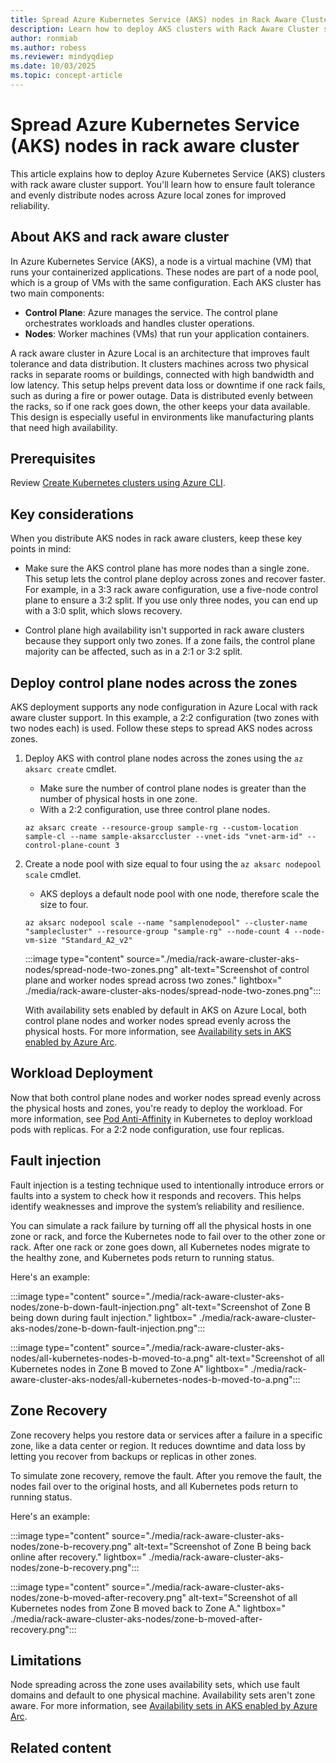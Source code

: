 ```yaml
---
title: Spread Azure Kubernetes Service (AKS) nodes in Rack Aware Cluster
description: Learn how to deploy AKS clusters with Rack Aware Cluster support to ensure fault tolerance and evenly distribute nodes across Azure Local zones.
author: ronmiab
ms.author: robess
ms.reviewer: mindyqdiep
ms.date: 10/03/2025
ms.topic: concept-article
---
```


# Spread Azure Kubernetes Service (AKS) nodes in rack aware cluster

This article explains how to deploy Azure Kubernetes Service (AKS) clusters with rack aware cluster support. You'll learn how to ensure fault tolerance and evenly distribute nodes across Azure local zones for improved reliability.

## About AKS and rack aware cluster

In Azure Kubernetes Service (AKS), a node is a virtual machine (VM) that runs your containerized applications. These nodes are part of a node pool, which is a group of VMs with the same configuration. Each AKS cluster has two main components:

- **Control Plane**: Azure manages the service. The control plane orchestrates workloads and handles cluster operations.
- **Nodes**: Worker machines (VMs) that run your application containers.

A rack aware cluster in Azure Local is an architecture that improves fault tolerance and data distribution. It clusters machines across two physical racks in separate rooms or buildings, connected with high bandwidth and low latency. This setup helps prevent data loss or downtime if one rack fails, such as during a fire or power outage. Data is distributed evenly between the racks, so if one rack goes down, the other keeps your data available. This design is especially useful in environments like manufacturing plants that need high availability.

## Prerequisites

Review [Create Kubernetes clusters using Azure CLI](/azure/aks/aksarc/aks-create-clusters-cli#before-you-begin).

## Key considerations

When you distribute AKS nodes in rack aware clusters, keep these key points in mind:

- Make sure the AKS control plane has more nodes than a single zone. This setup lets the control plane deploy across zones and recover faster. For example, in a 3:3 rack aware configuration, use a five-node control plane to ensure a 3:2 split. If you use only three nodes, you can end up with a 3:0 split, which slows recovery.

- Control plane high availability isn't supported in rack aware clusters because they support only two zones. If a zone fails, the control plane majority can be affected, such as in a 2:1 or 3:2 split.

## Deploy control plane nodes across the zones

AKS deployment supports any node configuration in Azure Local with rack aware cluster support. In this example, a 2:2 configuration (two zones with two nodes each) is used. Follow these steps to spread AKS nodes across zones.

1. Deploy AKS with control plane nodes across the zones using the `az aksarc create` cmdlet.
    - Make sure the number of control plane nodes is greater than the number of physical hosts in one zone.
    - With a 2:2 configuration, use three control plane nodes.

    ```azurecli
    az aksarc create --resource-group sample-rg --custom-location sample-cl --name sample-aksarccluster --vnet-ids "vnet-arm-id" --control-plane-count 3
    ```

2. Create a node pool with size equal to four using the `az aksarc nodepool scale` cmdlet.
    - AKS deploys a default node pool with one node, therefore scale the size to four.

    ```azurecli
    az aksarc nodepool scale --name "samplenodepool" --cluster-name "samplecluster" --resource-group "sample-rg" --node-count 4 --node-vm-size "Standard_A2_v2" 
    ```

    :::image type="content" source="./media/rack-aware-cluster-aks-nodes/spread-node-two-zones.png" alt-text="Screenshot of control plane and worker nodes spread across two zones." lightbox=" ./media/rack-aware-cluster-aks-nodes/spread-node-two-zones.png":::

    With availability sets enabled by default in AKS on Azure Local, both control plane nodes and worker nodes spread evenly across the physical hosts. For more information, see [Availability sets in AKS enabled by Azure Arc](/azure/aks/aksarc/aks-create-clusters-cli).

## Workload Deployment

Now that both control plane nodes and worker nodes spread evenly across the physical hosts and zones, you're ready to deploy the workload. For more information, see [Pod Anti-Affinity](https://kubernetes.io/docs/concepts/scheduling-eviction/assign-pod-node/#more-practical-use-cases) in Kubernetes to deploy workload pods with replicas. For a 2:2 node configuration, use four replicas.

## Fault injection

Fault injection is a testing technique used to intentionally introduce errors or faults into a system to check how it responds and recovers. This helps identify weaknesses and improve the system’s reliability and resilience.

You can simulate a rack failure by turning off all the physical hosts in one zone or rack, and force the Kubernetes node to fail over to the other zone or rack. After one rack or zone goes down, all Kubernetes nodes migrate to the healthy zone, and Kubernetes pods return to running status.

Here's an example:

:::image type="content" source="./media/rack-aware-cluster-aks-nodes/zone-b-down-fault-injection.png" alt-text="Screenshot of Zone B being down during fault injection." lightbox=" ./media/rack-aware-cluster-aks-nodes/zone-b-down-fault-injection.png":::

:::image type="content" source="./media/rack-aware-cluster-aks-nodes/all-kubernetes-nodes-b-moved-to-a.png" alt-text="Screenshot of all Kubernetes nodes in Zone B moved to Zone A" lightbox=" ./media/rack-aware-cluster-aks-nodes/all-kubernetes-nodes-b-moved-to-a.png":::

## Zone Recovery

Zone recovery helps you restore data or services after a failure in a specific zone, like a data center or region. It reduces downtime and data loss by letting you recover from backups or replicas in other zones.

To simulate zone recovery, remove the fault. After you remove the fault, the nodes fail over to the original hosts, and all Kubernetes pods return to running status.

Here's an example:

:::image type="content" source="./media/rack-aware-cluster-aks-nodes/zone-b-recovery.png" alt-text="Screenshot of Zone B being back online after recovery." lightbox=" ./media/rack-aware-cluster-aks-nodes/zone-b-recovery.png":::

:::image type="content" source="./media/rack-aware-cluster-aks-nodes/zone-b-moved-after-recovery.png" alt-text="Screenshot of all Kubernetes nodes from Zone B moved back to Zone A." lightbox=" ./media/rack-aware-cluster-aks-nodes/zone-b-moved-after-recovery.png":::

## Limitations

Node spreading across the zone uses availability sets, which use fault domains and default to one physical machine. Availability sets aren't zone aware. For more information, see [Availability sets in AKS enabled by Azure Arc](/azure/aks/aksarc/availability-sets).

## Related content
